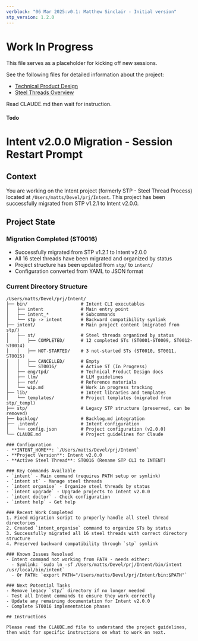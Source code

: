 ```yaml
---
verblock: "06 Mar 2025:v0.1: Matthew Sinclair - Initial version"
stp_version: 1.2.0
---
```

# Work In Progress

This file serves as a placeholder for kicking off new sessions.

See the following files for detailed information about the project:

- [Technical Product Design](../eng/tpd/technical_product_design.md)
- [Steel Threads Overview](st/steel_threads.md)

Read CLAUDE.md then wait for instruction.

#### Todo

# Intent v2.0.0 Migration - Session Restart Prompt

## Context

You are working on the Intent project (formerly STP - Steel Thread Process) located at `/Users/matts/Devel/prj/Intent`. This project has been successfully migrated from STP v1.2.1 to Intent v2.0.0.

## Project State

### Migration Completed (ST0016)

- Successfully migrated from STP v1.2.1 to Intent v2.0.0
- All 16 steel threads have been migrated and organized by status
- Project structure has been updated from `stp/` to `intent/`
- Configuration converted from YAML to JSON format

### Current Directory Structure

```
/Users/matts/Devel/prj/Intent/
├── bin/                    # Intent CLI executables
│   ├── intent              # Main entry point
│   ├── intent_*            # Subcommands
│   └── stp -> intent       # Backward compatibility symlink
├── intent/                 # Main project content (migrated from stp/)
│   ├── st/                 # Steel threads organized by status
│   │   ├── COMPLETED/      # 12 completed STs (ST0001-ST0009, ST0012-ST0014)
│   │   ├── NOT-STARTED/    # 3 not-started STs (ST0010, ST0011, ST0015)
│   │   ├── CANCELLED/      # Empty
│   │   └── ST0016/         # Active ST (In Progress)
│   ├── eng/tpd/            # Technical Product Design docs
│   ├── llm/                # LLM guidelines
│   ├── ref/                # Reference materials
│   └── wip.md              # Work in progress tracking
├── lib/                    # Intent libraries and templates
│   └── templates/          # Project templates (migrated from stp/_templ)
├── stp/                    # Legacy STP structure (preserved, can be removed)
├── backlog/                # Backlog.md integration
├── .intent/                # Intent configuration
│   └── config.json         # Project configuration (v2.0.0)
└── CLAUDE.md               # Project guidelines for Claude

### Configuration
- **INTENT_HOME**: `/Users/matts/Devel/prj/Intent`
- **Project Version**: Intent v2.0.0
- **Active Steel Thread**: ST0016 (Rename STP CLI to INTENT)

### Key Commands Available
- `intent` - Main command (requires PATH setup or symlink)
- `intent st` - Manage steel threads
- `intent organise` - Organize steel threads by status
- `intent upgrade` - Upgrade projects to Intent v2.0.0
- `intent doctor` - Check configuration
- `intent help` - Get help

### Recent Work Completed
1. Fixed migration script to properly handle all steel thread directories
2. Created `intent_organise` command to organize STs by status
3. Successfully migrated all 16 steel threads with correct directory structure
4. Preserved backward compatibility through `stp` symlink

### Known Issues Resolved
- Intent command not working from PATH - needs either:
  - Symlink: `sudo ln -sf /Users/matts/Devel/prj/Intent/bin/intent /usr/local/bin/intent`
  - Or PATH: `export PATH="/Users/matts/Devel/prj/Intent/bin:$PATH"`

### Next Potential Tasks
- Remove legacy `stp/` directory if no longer needed
- Test all Intent commands to ensure they work correctly
- Update any remaining documentation for Intent v2.0.0
- Complete ST0016 implementation phases

## Instructions

Please read the CLAUDE.md file to understand the project guidelines, then wait for specific instructions on what to work on next.

